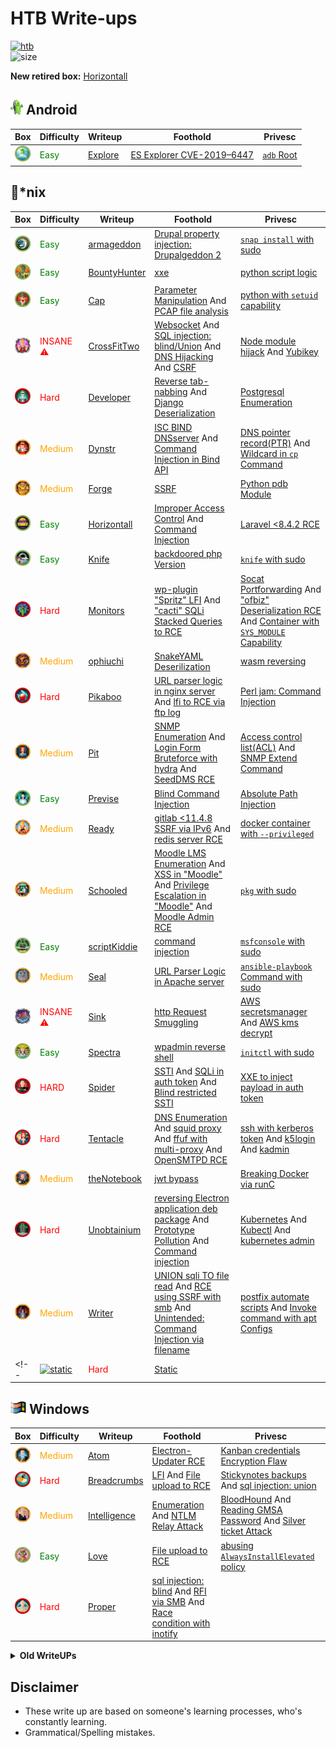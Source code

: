 # HTB Write-ups

<p align="left">
  <a href="https://www.hackthebox.eu/home/users/profile/391067" target="_blank"><img alt="htb" src="https://www.hackthebox.eu/badge/image/391067"></a>
  </br>
  <img align="float:right" alt="size" src="https://img.shields.io/github/repo-size/x00tex/hackTheBox">
</p>

**New retired box:** [Horizontall](Boxes/linux/Retired/horizontall/README.md)


## <img width="20" hight="20" src="assets/android.png"> Android

|Box|Difficulty|Writeup|Foothold|Privesc|
|---|----------|-------|--------|-------|
|<a href="https://app.hackthebox.eu/machines/Explore"><img width="25" hight="25" alt="explore" src="assets/explore.webp"></a>|<span style="color:green">Easy</span>|[Explore](Boxes/android/Retired/explore/README.md)|[ES Explorer CVE-2019–6447](Boxes/android/Retired/explore/README.md#es-file-explorer-open-port-vulnerability)|[`adb` Root](Boxes/android/Retired/explore/README.md#adb-root)|


## :penguin:*nix

|Box|Difficulty|Writeup|Foothold|Privesc|
|---|----------|-------|--------|-------|
|<a href="https://app.hackthebox.eu/machines/Armageddon"><img width="25" hight="25" alt="armageddon" src="assets/armageddon.webp"></a>|<span style="color:green">Easy</span>|[armageddon](Boxes/linux/Retired/armageddon/README.md)|[Drupal property injection: Drupalgeddon 2](Boxes/linux/Retired/armageddon/README.md#drupal-property-injection-drupalgeddon-2)|[`snap install` with sudo](Boxes/linux/Retired/armageddon/README.md#snap-install-with-sudo)|
|<a href="https://app.hackthebox.eu/machines/BountyHunter"><img width="25" hight="25" alt="bountyHunter" src="assets/bountyHunter.webp"></a>|<span style="color:green">Easy</span>|[BountyHunter](Boxes/linux/Retired/bountyHunter/README.md)|[xxe](Boxes/linux/Retired/bountyHunter/README.md#xxe)|[python script logic](Boxes/linux/Retired/bountyHunter/README.md#python-script-logic)|
|<a href="https://app.hackthebox.eu/machines/Cap"><img width="25" hight="25" alt="cap" src="assets/cap.webp"></a>|<span style="color:green">Easy</span>|[Cap](Boxes/linux/Retired/cap/README.md)|[Parameter Manipulation](Boxes/linux/Retired/cap/README.md#parameter-manipulation) And [PCAP file analysis](Boxes/linux/Retired/cap/README.md#pcap-file-analysis)|[python with `setuid` capability](Boxes/linux/Retired/cap/README.md#python-with-setuid-capability)|
|<a href="https://app.hackthebox.eu/machines/CrossFitTwo"><img width="25" hight="25" alt="CrossFitTwo" src="assets/crossFitTwo.webp"></a>|<span style="color:red">INSANE :warning:</span>|[CrossFitTwo](Boxes/linux/Retired/crossFitTwo/README.md)|[Websocket](Boxes/linux/Retired/crossFitTwo/README.md#websocket) And [SQL injection: blind/Union](Boxes/linux/Retired/crossFitTwo/README.md#sql-injection) And [DNS Hijacking](Boxes/linux/Retired/crossFitTwo/README.md#dns-hijacking) And [CSRF](Boxes/linux/Retired/crossFitTwo/README.md#csrf)|[Node module hijack](Boxes/linux/Retired/crossFitTwo/README.md#node-module-hijack) And [Yubikey](Boxes/linux/Retired/crossFitTwo/README.md#yubikey)|
|<a href="https://app.hackthebox.eu/machines/Developer"><img width="25" hight="25" alt="developer" src="assets/developer.webp"></a>|<span style="color:red">Hard</span>|[Developer](Boxes/linux/Retired/developer/README.md)|[Reverse tab-nabbing](Boxes/linux/Retired/developer/README.md#reverse-tab-nabbing) And [Django Deserialization](Boxes/linux/Retired/developer/README.md#django-deserialization)|[Postgresql Enumeration](Boxes/linux/Retired/developer/README.md#postgresql-enumeration)|
|<a href="https://app.hackthebox.eu/machines/Dynstr"><img width="25" hight="25" alt="Dynstr" src="assets/dynstr.webp"></a>|<span style="color:orange">Medium</span>|[Dynstr](Boxes/linux/Retired/dynstr/README.md)|[ISC BIND DNSserver](Boxes/linux/Retired/dynstr/README.md#isc-bind-dnsserver) And [Command Injection in Bind API](Boxes/linux/Retired/dynstr/README.md#command-injection-in-dyn-api)|[DNS pointer record(PTR)](Boxes/linux/Retired/dynstr/README.md#dns-pointer-recordptr) And [Wildcard in `cp` Command](Boxes/linux/Retired/dynstr/README.md#wildcard-in-cp-command)|
|<a href="https://app.hackthebox.eu/machines/Forge"><img width="25" hight="25" alt="forge" src="assets/forge.webp"></a>|<span style="color:orange">Medium</span>|[Forge](Boxes/linux/Retired/forge/README.md)|[SSRF](Boxes/linux/Retired/forge/README.md#ssrf)|[Python pdb Module](Boxes/linux/Retired/forge/README.md#python-pdb-module)|
|<a href="https://app.hackthebox.eu/machines/Horizontall"><img width="25" hight="25" alt="horizontall" src="assets/horizontall.webp"></a>|<span style="color:green">Easy</span>|[Horizontall](Boxes/linux/Retired/horizontall/README.md)|[Improper Access Control](Boxes/linux/Retired/horizontall/README.md#improper-access-control) And [Command Injection](Boxes/linux/Retired/horizontall/README.md#command-injection)|[Laravel <8.4.2 RCE](Boxes/linux/Retired/horizontall/README.md#laravel-842-debug-mode-with-ignition-252-rce)|
|<a href="https://app.hackthebox.eu/machines/Knife"><img width="25" hight="25" alt="knife" src="assets/knife.webp"></a>|<span style="color:green">Easy</span>|[Knife](Boxes/linux/Retired/knife/README.md)|[backdoored php Version](Boxes/linux/Retired/knife/README.md#backdoored-php-version)|[`knife` with sudo](Boxes/linux/Retired/knife/README.md#knife-command-with-sudo)|
|<a href="https://app.hackthebox.eu/machines/Monitors"><img width="25" hight="25" alt="monitors" src="assets/monitors.webp"></a>|<span style="color:red">Hard</span>|[Monitors](Boxes/linux/Retired/monitors/README.md)|[wp-plugin "Spritz" LFI](Boxes/linux/Retired/monitors/README.md#wp-plugin-spritz-lfi) And ["cacti" SQLi Stacked Queries to RCE](Boxes/linux/Retired/monitors/README.md#cacti-sqli-stacked-queries-to-rce)|[Socat Portforwarding](Boxes/linux/Retired/monitors/README.md#socat-portforwarding) And ["ofbiz" Deserialization RCE](Boxes/linux/Retired/monitors/README.md#ofbiz-deserialization-rce) And [Container with `SYS_MODULE` Capability](Boxes/linux/Retired/monitors/README.md#container-with-sys_module-capability)|
|<a href="https://app.hackthebox.eu/machines/Ophiuchi"><img width="25" hight="25" alt="ophiuchi" src="assets/ophiuchi.webp"></a>|<span style="color:orange">Medium</span>|[ophiuchi](Boxes/linux/Retired/ophiuchi/README.md)|[SnakeYAML Deserilization](Boxes/linux/Retired/ophiuchi/README.md#snakeyaml-deserilization)|[wasm reversing](Boxes/linux/Retired/ophiuchi/README.md#wasm-reversing)|
|<a href="https://app.hackthebox.eu/machines/Pikaboo"><img width="25" hight="25" alt="pikaboo" src="assets/pikaboo.webp"></a>|<span style="color:red">Hard</span>|[Pikaboo](Boxes/linux/Retired/pikaboo/README.md)|[URL parser logic in nginx server](Boxes/linux/Retired/pikaboo/README.md#url-parser-logicdirectory-traversal-in-nginx) And [lfi to RCE via ftp log](Boxes/linux/Retired/pikaboo/README.md#lfi)|[Perl jam: Command Injection](Boxes/linux/Retired/pikaboo/README.md#perl-command-injection)|
|<a href="https://app.hackthebox.eu/machines/Pit"><img width="25" hight="25" alt="pit" src="assets/pit.webp"></a>|<span style="color:orange">Medium</span>|[Pit](Boxes/linux/Retired/pit/README.md)|[SNMP Enumeration](Boxes/linux/Retired/pit/README.md#snmp-enumeration) And [Login Form Bruteforce with hydra](Boxes/linux/Retired/pit/README.md#login-form-bruteforce-with-hydra) And [SeedDMS RCE](Boxes/linux/Retired/pit/README.md#seeddms-rce)|[Access control list(ACL)](Boxes/linux/Retired/pit/README.md#access-control-listacl) And [SNMP Extend Command](Boxes/linux/Retired/pit/README.md#snmp-extend-command)|
|<a href="https://app.hackthebox.eu/machines/Previse"><img width="25" hight="25" alt="previse" src="assets/previse.webp"></a>|<span style="color:green">Easy</span>|[Previse](Boxes/linux/Retired/previse/README.md)|[Blind Command Injection](Boxes/linux/Retired/previse/README.md#blind-command-injection)|[Absolute Path Injection](Boxes/linux/Retired/previse/README.md#absolute-path-injection)|
|<a href="https://app.hackthebox.eu/machines/Ready"><img width="25" hight="25" alt="ready" src="assets/ready.webp"></a>|<span style="color:orange">Medium</span>|[Ready](Boxes/linux/Retired/ready/README.md)|[gitlab <11.4.8 SSRF via IPv6](Boxes/linux/Retired/ready/README.md#gitlab-1148-ssrf-via-ipv6) And [redis server RCE](Boxes/linux/Retired/ready/README.md#new-line-injection-to-exploit-internal-redis-server)|[docker container with `--privileged`](Boxes/linux/Retired/ready/README.md#docker-container-with-privileged)|
|<a href="https://app.hackthebox.eu/machines/Schooled"><img width="25" hight="25" alt="schooled" src="assets/schooled.webp"></a>|<span style="color:orange">Medium</span>|[Schooled](Boxes/linux/Retired/schooled/README.md)|[Moodle LMS Enumeration](Boxes/linux/Retired/schooled/README.md#moodle-lms-enumeration) And [XSS in "Moodle"](Boxes/linux/Retired/schooled/README.md#xss-in-moodle) And [Privilege Escalation in "Moodle"](Boxes/linux/Retired/schooled/README.md#privilege-escalation-in-moodle) And [Moodle Admin RCE](Boxes/linux/Retired/schooled/README.md#moodle-admin-rce)|[`pkg` with sudo](Boxes/linux/Retired/schooled/README.md#pkg-with-sudo)|
|<a href="https://app.hackthebox.eu/machines/ScriptKiddie"><img width="25" hight="25" alt="scriptKiddie" src="assets/scriptKiddie.webp"></a>|<span style="color:green">Easy</span>|[scriptKiddie](Boxes/linux/Retired/scriptKiddie/README.md)|[command injection](Boxes/linux/Retired/scriptKiddie/README.md#command-injection)|[`msfconsole` with sudo](Boxes/linux/Retired/scriptKiddie/README.md#msfconsole-with-sudo)|
|<a href="https://app.hackthebox.eu/machines/Seal"><img width="25" hight="25" alt="seal" src="assets/seal.webp"></a>|<span style="color:orange">Medium</span>|[Seal](Boxes/linux/Retired/seal/README.md)|[URL Parser Logic in Apache server](Boxes/linux/Retired/seal/README.md#server-url-parser-logic)|[`ansible-playbook` Command with sudo](Boxes/linux/Retired/seal/README.md#ansible-playbook-command-with-sudo)|
|<a href="https://app.hackthebox.eu/machines/Sink"><img width="25" hight="25" alt="sink" src="assets/sink.webp"></a>|<span style="color:red">INSANE :warning:</span>|[Sink](Boxes/linux/Retired/sink/README.md)|[http Request Smuggling](Boxes/linux/Retired/sink/README.md#http-request-smuggling)|[AWS secretsmanager](Boxes/linux/Retired/sink/README.md#aws-secretsmanager) And [AWS kms decrypt](Boxes/linux/Retired/sink/README.md#aws-kms-decrypt)|
|<a href="https://app.hackthebox.eu/machines/Spectra"><img width="25" hight="25" alt="spectra" src="assets/spectra.webp"></a>|<span style="color:green">Easy</span>|[Spectra](Boxes/linux/Retired/spectra/README.md)|[wpadmin reverse shell](Boxes/linux/Retired/spectra/README.md#wpadmin-reverse-shell)|[`initctl` with sudo](Boxes/linux/Retired/spectra/README.md#initctl-with-sudo)|
|<a href="https://app.hackthebox.eu/machines/Spider"><img width="25" hight="25" alt="spider" src="assets/spider.webp"></a>|<span style="color:red">HARD</span>|[Spider](Boxes/linux/Retired/spider/README.md)|[SSTI](Boxes/linux/Retired/spider/README.md#ssti) And [SQLi in auth token](Boxes/linux/Retired/spider/README.md#sqli-in-auth-token) And [Blind restricted SSTI](Boxes/linux/Retired/spider/README.md#blind-restricted-ssti)|[XXE to inject payload in auth token](Boxes/linux/Retired/spider/README.md#xxe-to-inject-payload-in-auth-token)|
|<a href="https://app.hackthebox.eu/machines/Tentacle"><img width="25" hight="25" alt="tentacle" src="assets/tentacle.webp"></a>|<span style="color:red">Hard</span>|[Tentacle](Boxes/linux/Retired/tentacle/README.md)|[DNS Enumeration](Boxes/linux/Retired/tentacle/README.md#dns-enumeration) And [squid proxy](Boxes/linux/Retired/tentacle/README.md#squid-proxy) And [ffuf with multi-proxy](Boxes/linux/Retired/tentacle/README.md#ffuf-with-multi-proxy) And [OpenSMTPD RCE](Boxes/linux/Retired/tentacle/README.md#opensmtpd-rce)|[ssh with kerberos token](Boxes/linux/Retired/tentacle/README.md#ssh-with-kerberos-token) And [k5login](Boxes/linux/Retired/tentacle/README.md#k5login) And [kadmin](Boxes/linux/Retired/tentacle/README.md#kadmin)|
|<a href="https://app.hackthebox.eu/machines/TheNotebook"><img width="25" hight="25" alt="theNotebook" src="assets/theNotebook.webp"></a>|<span style="color:orange">Medium</span>|[theNotebook](Boxes/linux/Retired/theNotebook/README.md)|[jwt bypass](Boxes/linux/Retired/theNotebook/README.md#jwt-bypass)|[Breaking Docker via runC](Boxes/linux/Retired/theNotebook/README.md#breaking-docker-via-runc)|
|<a href="https://app.hackthebox.eu/machines/Unobtainium"><img width="25" hight="25" alt="unobtainium" src="assets/unobtainium.webp"></a>|<span style="color:red">Hard</span>|[Unobtainium](Boxes/linux/Retired/unobtainium/README.md)|[reversing Electron application deb package](Boxes/linux/Retired/unobtainium/README.md#reversing-electron-application-deb-package) And [Prototype Pollution](Boxes/linux/Retired/unobtainium/README.md#prototype-pollution) And [Command injection](Boxes/linux/Retired/unobtainium/README.md#command-injection)|[Kubernetes](Boxes/linux/Retired/unobtainium/README.md#kubernetes) And [Kubectl](Boxes/linux/Retired/unobtainium/README.md#kubectl) And [kubernetes admin](Boxes/linux/Retired/unobtainium/README.md#kubernetes-with-admin-token)|
|<a href="https://app.hackthebox.eu/machines/Writer"><img width="25" hight="25" alt="writer" src="assets/writer.webp"></a>|<span style="color:orange">Medium</span>|[Writer](Boxes/linux/Retired/writer/README.md)|[UNION sqli TO file read](Boxes/linux/Retired/writer/README.md#union-sqli-to-file-read) And [RCE using SSRF with smb](Boxes/linux/Retired/writer/README.md#rce-using-ssrf-with-smb) And [Unintended: Command Injection via filename](Boxes/linux/Retired/writer/README.md#command-injection-via-filename)|[postfix automate scripts](Boxes/linux/Retired/writer/README.mdpostfix-automate-scripts) And [Invoke command with apt Configs](Boxes/linux/Retired/writer/README.md#invoke-command-with-apt-configs)|
<!--|<a href="https://app.hackthebox.eu/machines/Static"><img width="25" hight="25" alt="static" src="assets/static.webp"></a>|<span style="color:red">Hard</span>|[Static](Boxes/linux/Retired/static/README.md)|[](Boxes/linux/Retired/static/README.md)|[](Boxes/linux/Retired/static/README.md)|-->


## <img width="25" hight="25" src="assets/win.png"> Windows

|Box|Difficulty|Writeup|Foothold|Privesc|
|---|----------|-------|--------|-------|
|<a href="https://app.hackthebox.eu/machines/Atom"><img width="25" hight="25" alt="atom" src="assets/atom.webp"></a>|<span style="color:orange">Medium</span>|[Atom](Boxes/windows/Retired/atom/README.md)|[Electron-Updater RCE](Boxes/windows/Retired/atom/README.md#electron-updater-rce)|[Kanban credentials Encryption Flaw](Boxes/windows/Retired/atom/README.md#kanban-credentials-encryption-flaw)|
|<a href="https://app.hackthebox.eu/machines/Breadcrumbs"><img width="25" hight="25" alt="breadcrumbs" src="assets/breadcrumbs.webp"></a>|<span style="color:red">Hard</span>|[Breadcrumbs](Boxes/windows/Retired/breadcrumbs/README.md)|[LFI](Boxes/windows/Retired/breadcrumbs/README.md#lfi) And [File upload to RCE](Boxes/windows/Retired/breadcrumbs/README.md#file-upload-to-rce)|[Stickynotes backups](Boxes/windows/Retired/breadcrumbs/README.md#stickynotes-backups) And [sql injection: union](Boxes/windows/Retired/breadcrumbs/README.md#sql-injection)|
|<a href="https://app.hackthebox.eu/machines/Intelligence"><img width="25" hight="25" alt="intelligence" src="assets/intelligence.webp"></a>|<span style="color:orange">Medium</span>|[Intelligence](Boxes/windows/Retired/intelligence/README.md)|[Enumeration](Boxes/windows/Retired/intelligence/README.md#enumeration) And [NTLM Relay Attack](Boxes/windows/Retired/intelligence/README.md#ntlm-relay-attack)|[BloodHound](Boxes/windows/Retired/intelligence/README.md#bloodhound) And [Reading GMSA Password](Boxes/windows/Retired/intelligence/README.md#reading-gmsa-password) And [Silver ticket Attack](Boxes/windows/Retired/intelligence/README.md#silver-ticket-attack)|
|<a href="https://app.hackthebox.eu/machines/Love"><img width="25" hight="25" alt="love" src="assets/love.webp"></a>|<span style="color:green">Easy</span>|[Love](Boxes/windows/Retired/love/README.md)|[File upload to RCE](Boxes/windows/Retired/love/README.md#file-upload-to-rce)|[abusing `AlwaysInstallElevated` policy](Boxes/windows/Retired/love/README.md#abusing-alwaysinstallelevated-policy)|
|<a href="https://app.hackthebox.eu/machines/Proper"><img width="25" hight="25" alt="proper" src="assets/proper.webp"></a>|<span style="color:red">Hard</span>|[Proper](Boxes/windows/Retired/proper/README.md)|[sql injection: blind](Boxes/windows/Retired/proper/README.md#sql-injection) And [RFI via SMB](Boxes/windows/Retired/proper/README.md#smb-connect-via-remote-file-inclusion) And [Race condition with inotify](Boxes/windows/Retired/proper/README.md#race-condition-with-inotify)|[](Boxes/windows/Retired/proper/README.md)|
<!--
|<a href="https://app.hackthebox.eu/machines/Pivotapi"><img width="25" hight="25" alt="pivotapi" src="assets/pivotapi.webp"></a>|<span style="color:red">INSANE :warning:</span>|[Pivotapi](Boxes/windows/Retired/pivotapi/README.md)|[](Boxes/windows/Retired/pivotapi/README.md)|[](Boxes/windows/Retired/pivotapi/README.md)|
-->


<details>
<summary><strong>Old WriteUPs</strong></summary>
<table>
<thead>
<tr>
<th align="left">Box</th>
<th align="center">Difficulty</th>
<th align="right">Writeup</th>
</tr>
</thead>
<tbody>
<tr>
<td align="left"><a href="https://app.hackthebox.eu/machines/Academy"><img width="25" hight="25" alt="academy" src="assets/academy.webp"></a></td>
<td align="center"><span style="color:green">Easy</span></td>
<td align="right"><a href="Boxes/linux/Retired/academy/README.md">Academy</a></td>
</tr>
<tr>
<td align="left"><a href="https://app.hackthebox.eu/machines/Admirer"><img width="25" hight="25" alt="admirer" src="assets/admirer.webp"></a></td>
<td align="center"><span style="color:green">Easy</span></td>
<td align="right"><a href="Boxes/linux/Retired/admirer/README.md">Admirer</a></td>
</tr>
<tr>
<td align="left"><a href="https://app.hackthebox.eu/machines/Blunder"><img width="25" hight="25" alt="blunder" src="assets/blunder.webp"></a></td>
<td align="center"><span style="color:green">Easy</span></td>
<td align="right"><a href="Boxes/linux/Retired/blunder/README.md">Blunder</a></td>
</tr>
<tr>
<td align="left"><a href="https://app.hackthebox.eu/machines/Bucket"><img width="25" hight="25" alt="bucket" src="assets/bucket.webp"></a></td>
<td align="center"><span style="color:orange">Medium</span></td>
<td align="right"><a href="Boxes/linux/Retired/bucket/README.md">Bucket </a></td>
</tr>
<tr>
<td align="left"><a href="https://app.hackthebox.eu/machines/Cache"><img width="25" hight="25" alt="cache" src="assets/cache.webp"></a></td>
<td align="center"><span style="color:orange">Medium</span></td>
<td align="right"><a href="Boxes/linux/Retired/cache/README.md">Cache</a></td>
</tr>
<tr>
<td align="left"><a href="https://app.hackthebox.eu/machines/Compromised"><img width="25" hight="25" alt="compromised" src="assets/compromised.webp"></a></td>
<td align="center"><span style="color:red">Hard</span></td>
<td align="right"><a href="Boxes/linux/Retired/compromised/README.md">Compromised </a></td>
</tr>
<tr>
<td align="left"><a href="https://app.hackthebox.eu/machines/Delivery"><img width="25" hight="25" alt="delivery" src="assets/delivery.webp"></a></td>
<td align="center"><span style="color:green">Easy</span></td>
<td align="right"><a href="Boxes/linux/Retired/delivery/README.md">Delivery</a></td>
</tr>
<tr>
<td align="left"><a href="https://app.hackthebox.eu/machines/Doctor"><img width="25" hight="25" alt="doctor" src="assets/doctor.webp"></a></td>
<td align="center"><span style="color:green">Easy</span></td>
<td align="right"><a href="Boxes/linux/Retired/doctor/README.md">Doctor</a></td>
</tr>
<tr>
<td align="left"><a href="https://app.hackthebox.eu/machines/Feline"><img width="25" hight="25" alt="feline" src="assets/feline.webp"></a></td>
<td align="center"><span style="color:red">Hard</span></td>
<td align="right"><a href="Boxes/linux/Retired/feline/README.md">Feline</a></td>
</tr>
<tr>
<td align="left"><a href="https://app.hackthebox.eu/machines/Jewel"><img width="25" hight="25" alt="jewel" src="assets/jewel.webp"></a></td>
<td align="center"><span style="color:orange">Medium</span></td>
<td align="right"><a href="Boxes/linux/Retired/jewel/README.md">Jewel</a></td>
</tr>
<tr>
<td align="left"><a href="https://app.hackthebox.eu/machines/Laboratory"><img width="25" hight="25" alt="laboratory" src="assets/laboratory.webp"></a></td>
<td align="center"><span style="color:green">Easy</span></td>
<td align="right"><a href="Boxes/linux/Retired/laboratory/README.md">Laboratory</a></td>
</tr>
<tr>
<td align="left"><a href="https://app.hackthebox.eu/machines/Luanne"><img width="25" hight="25" alt="luanne" src="assets/luanne.webp"></a></td>
<td align="center"><span style="color:green">Easy</span></td>
<td align="right"><a href="Boxes/linux/Retired/luanne/README.md">Luanne</a></td>
</tr>
<tr>
<td align="left"><a href="https://app.hackthebox.eu/machines/OpenKeyS"><img width="25" hight="25" alt="openkeyS" src="assets/openkeys.webp"></a></td>
<td align="center"><span style="color:orange">Medium</span></td>
<td align="right"><a href="Boxes/linux/Retired/openkeyS/README.md">OpenKeyS</a></td>
</tr>
<tr>
<td align="left"><a href="https://app.hackthebox.eu/machines/Passage"><img width="25" hight="25" alt="" src="assets/passage.webp"></a></td>
<td align="center"><span style="color:orange">Medium</span></td>
<td align="right"><a href="Boxes/linux/Retired/passage/README.md">passage</a></td>
</tr>
<tr>
<td align="left"><a href="https://app.hackthebox.eu/machines/Tabby"><img width="25" hight="25" alt="tabby" src="assets/tabby.webp"></a></td>
<td align="center"><span style="color:green">Easy</span></td>
<td align="right"><a href="Boxes/linux/Retired/tabby/README.md">Tabby</a></td>
</tr>
<tr>
<td align="left"><a href="https://app.hackthebox.eu/machines/Tenet"><img width="25" hight="25" alt="tenet" src="assets/tenet.webp"></a></td>
<td align="center"><span style="color:orange">Medium</span></td>
<td align="right"><a href="Boxes/linux/Retired/tenet/README.md">Tenet</a></td>
</tr>
<tr>
<td align="left"><a href="https://app.hackthebox.eu/machines/Time"><img width="25" hight="25" alt="time" src="assets/time.webp"></a></td>
<td align="center"><span style="color:orange">Medium</span></td>
<td align="right"><a href="Boxes/linux/Retired/time/README.md">Time</a></td>
</tr>
<tr>
<td align="left"><a href="https://app.hackthebox.eu/machines/Unbalanced"><img width="25" hight="25" alt="unbalanced" src="assets/unbalanced.webp"></a></td>
<td align="center"><span style="color:red">Hard</span></td>
<td align="right"><a href="Boxes/linux/Retired/unbalanced/README.md">Unbalanced</a></td>
</tr>
</tbody>
</table>
</details>


## Disclaimer

* These write up are based on someone's learning processes, who's constantly learning.
* Grammatical/Spelling mistakes.